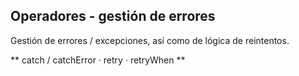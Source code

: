 ## Operadores - gestión de errores

Gestión de errores / excepciones, así como de lógica de reintentos.

  ** catch / catchError · retry · retryWhen **
